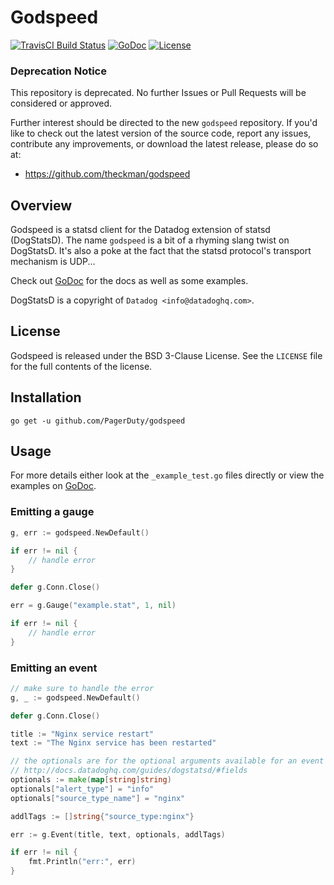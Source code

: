 # Godspeed
[![TravisCI Build Status](https://img.shields.io/travis/PagerDuty/godspeed/master.svg?style=flat)](https://travis-ci.org/PagerDuty/godspeed)
[![GoDoc](https://img.shields.io/badge/godspeed-GoDoc-blue.svg?style=flat)](https://godoc.org/github.com/PagerDuty/godspeed)
[![License](https://img.shields.io/badge/License-BSD_3--Clause-brightgreen.svg?style=flat)](https://github.com/PagerDuty/godspeed/blob/master/LICENSE)

### Deprecation Notice
This repository is deprecated. No further Issues or Pull Requests will be considered or approved.

Further interest should be directed to the new `godspeed` repository. If you'd like to check out the latest version of the source code, report any issues, contribute any improvements, or download the latest release, please do so at:

* https://github.com/theckman/godspeed

## Overview

Godspeed is a statsd client for the Datadog extension of statsd (DogStatsD).
The name `godspeed` is a bit of a rhyming slang twist on DogStatsD. It's also a
poke at the fact that the statsd protocol's transport mechanism is UDP...

Check out [GoDoc](https://godoc.org/github.com/PagerDuty/godspeed) for the docs
as well as some examples.

DogStatsD is a copyright of `Datadog <info@datadoghq.com>`.

## License
Godspeed is released under the BSD 3-Clause License. See the `LICENSE` file for
the full contents of the license.

## Installation
```
go get -u github.com/PagerDuty/godspeed
```

## Usage
For more details either look at the `_example_test.go` files directly or view
the examples on [GoDoc](https://godoc.org/github.com/PagerDuty/godspeed#pkg-examples).

### Emitting a gauge
```Go
g, err := godspeed.NewDefault()

if err != nil {
    // handle error
}

defer g.Conn.Close()

err = g.Gauge("example.stat", 1, nil)

if err != nil {
	// handle error
}
```

### Emitting an event
```Go
// make sure to handle the error
g, _ := godspeed.NewDefault()

defer g.Conn.Close()

title := "Nginx service restart"
text := "The Nginx service has been restarted"

// the optionals are for the optional arguments available for an event
// http://docs.datadoghq.com/guides/dogstatsd/#fields
optionals := make(map[string]string)
optionals["alert_type"] = "info"
optionals["source_type_name"] = "nginx"

addlTags := []string{"source_type:nginx"}

err := g.Event(title, text, optionals, addlTags)

if err != nil {
    fmt.Println("err:", err)
}
```
